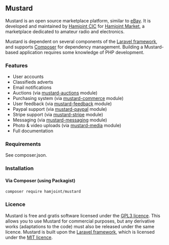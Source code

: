 ## Mustard

Mustard is an open source marketplace platform, similar to [eBay](http://www.ebay.com/). It is developed and maintained by [Hamjoint CIC](http://www.hamjoint.org/) for [Hamjoint Market](https://www.hamjoint.com/market), a marketplace dedicated to amateur radio and electronics.

Mustard is dependent on several components of the [Laravel framework](http://laravel.com), and supports [Composer](https://getcomposer.org/) for dependency management. Building a Mustard-based application requires some knowledge of PHP development.

### Features

* User accounts
* Classifieds adverts
* Email notifications
* Auctions (via [mustard-auctions](https://github.com/hamjoint/mustard-auctions) module)
* Purchasing system (via [mustard-commerce](https://github.com/hamjoint/mustard-commerce) module)
* User feedback (via [mustard-feedback](https://github.com/hamjoint/mustard-feedback) module)
* Paypal support (via [mustard-paypal](https://github.com/hamjoint/mustard-paypal) module)
* Stripe support (via [mustard-stripe](https://github.com/hamjoint/mustard-stripe) module)
* Messaging (via [mustard-messaging](https://github.com/hamjoint/mustard-messaging) module)
* Photo & video uploads (via [mustard-media](https://github.com/hamjoint/mustard-media) module)
* Full documentation

### Requirements

See composer.json.

### Installation

#### Via Composer (using Packagist)

```sh
composer require hamjoint/mustard
```

### Licence

Mustard is free and gratis software licensed under the [GPL3 licence](https://www.gnu.org/licenses/gpl-3.0). This allows you to use Mustard for commercial purposes, but any derivative works (adaptations to the code) must also be released under the same licence. Mustard is built upon the [Laravel framework](http://laravel.com), which is licensed under the [MIT licence](http://opensource.org/licenses/MIT).
